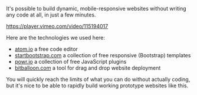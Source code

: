 It's possible to build dynamic, mobile-responsive websites without writing any code at all, in just a few minutes.

https://player.vimeo.com/video/115194017

Here are the technologies we used here:

- [atom.io](http://www.atom.io/) a free code editor 
- [startbootstrap.com](http://www.startbootstrap.com/) a collection of free responsive (Bootstrap) templates 
- [powr.io](http://www.powr.io/) a collection of free JavaScript plugins 
- [bitballoon.com](http://www.bitballoon.com/) a tool for drag and drop website deployment

You will quickly reach the limits of what you can do without actually coding, but it's nice to be able to rapidly build working prototype websites like this.